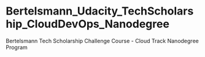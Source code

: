 # Bertelsmann_Udacity_TechScholarship_CloudDevOps_Nanodegree
Bertelsmann Tech Scholarship Challenge Course - Cloud Track Nanodegree Program
